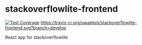 # stackoverflowlite-frontend
[![Test Coverage](https://api.codeclimate.com/v1/badges/0939e54412ad2e57cf85/test_coverage)](https://codeclimate.com/github/uwaelpis/stackoverflowlite-frontend/test_coverage)
https://travis-ci.org/uwaelpis/stackoverflowlite-frontend.svg?branch=develop

React app for stackoverflowlite 

